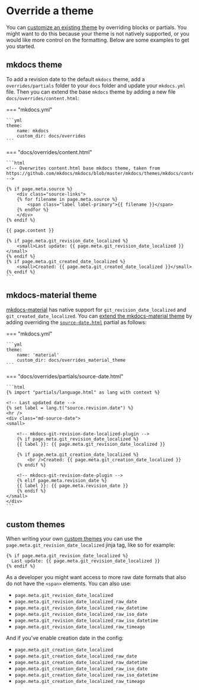 # Override a theme

You can [customize an existing theme](https://www.mkdocs.org/user-guide/styling-your-docs/#customizing-a-theme) by overriding blocks or partials. You might want to do this because your theme is not natively supported, or you would like more control on the formatting. Below are some examples to get you started.

## mkdocs theme

To add a revision date to the default `mkdocs` theme, add a `overrides/partials` folder to your `docs` folder and update your `mkdocs.yml` file. 
Then you can extend the base `mkdocs` theme by adding a new file `docs/overrides/content.html`:

=== "mkdocs.yml"

    ```yml
    theme:
        name: mkdocs
        custom_dir: docs/overrides
    ```

=== "docs/overrides/content.html"

    ```html
    <!-- Overwrites content.html base mkdocs theme, taken from 
    https://github.com/mkdocs/mkdocs/blob/master/mkdocs/themes/mkdocs/content.html -->

    {% if page.meta.source %}
        <div class="source-links">
        {% for filename in page.meta.source %}
            <span class="label label-primary">{{ filename }}</span>
        {% endfor %}
        </div>
    {% endif %}

    {{ page.content }}

    {% if page.meta.git_revision_date_localized %}
        <small>Last update: {{ page.meta.git_revision_date_localized }}</small>
    {% endif %}
    {% if page.meta.git_created_date_localized %}
        <small>Created: {{ page.meta.git_created_date_localized }}</small>
    {% endif %}
    ```

## mkdocs-material theme

[mkdocs-material](https://squidfunk.github.io/mkdocs-material/) has native support for `git_revision_date_localized` and `git_created_date_localized`. You can [extend the mkdocs-material theme](https://squidfunk.github.io/mkdocs-material/customization/#extending-the-theme) by adding overriding the [`source-date.html`](https://github.com/squidfunk/mkdocs-material/blob/master/src/partials/source-date.html) partial as follows:

=== "mkdocs.yml"

    ```yml
    theme:
        name: 'material'
        custom_dir: docs/overrides_material_theme
    ```

=== "docs/overrides/partials/source-date.html"

    ```html
    {% import "partials/language.html" as lang with context %}

    <!-- Last updated date -->
    {% set label = lang.t("source.revision.date") %}
    <hr />
    <div class="md-source-date">
    <small>

        <!-- mkdocs-git-revision-date-localized-plugin -->
        {% if page.meta.git_revision_date_localized %}
        {{ label }}: {{ page.meta.git_revision_date_localized }}

        {% if page.meta.git_creation_date_localized %}
            <br />Created: {{ page.meta.git_creation_date_localized }}
        {% endif %}
        
        <!-- mkdocs-git-revision-date-plugin -->
        {% elif page.meta.revision_date %}
        {{ label }}: {{ page.meta.revision_date }}
        {% endif %}
    </small>
    </div>
    ```

## custom themes

When writing your own [custom themes](https://www.mkdocs.org/user-guide/custom-themes/) you can use the `page.meta.git_revision_date_localized` jinja tag, like so for example:

```django
{% if page.meta.git_revision_date_localized %}
  Last update: {{ page.meta.git_revision_date_localized }}
{% endif %}
```

As a developer you might want access to more raw date formats that also do not have the `<span>` elements. You can also use:

- `page.meta.git_revision_date_localized`
- `page.meta.git_revision_date_localized_raw_date`
- `page.meta.git_revision_date_localized_raw_datetime`
- `page.meta.git_revision_date_localized_raw_iso_date`
- `page.meta.git_revision_date_localized_raw_iso_datetime`
- `page.meta.git_revision_date_localized_raw_timeago`

And if you've enable creation date in the config:

- `page.meta.git_creation_date_localized`
- `page.meta.git_creation_date_localized_raw_date`
- `page.meta.git_creation_date_localized_raw_datetime`
- `page.meta.git_creation_date_localized_raw_iso_date`
- `page.meta.git_creation_date_localized_raw_iso_datetime`
- `page.meta.git_creation_date_localized_raw_timeago`